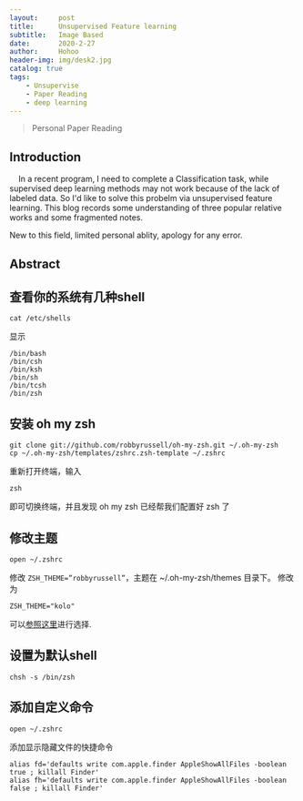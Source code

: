 ```yaml
---
layout:     post
title:      Unsupervised Feature learning
subtitle:   Image Based
date:       2020-2-27
author:     Hohoo
header-img: img/desk2.jpg
catalog: true
tags:
    - Unsupervise
    - Paper Reading
    - deep learning
---
```



> Personal Paper Reading

## Introduction
&nbsp; &nbsp; In a recent program, I need to complete a Classification task, while supervised deep learning methods may not work because 
of the lack of labeled data. So I'd like to solve this probelm via unsupervised feature learning. This blog records some 
understanding of three popular relative works and some fragmented notes. 

New to this field, limited personal ablity, apology for any error.

## Abstract


## 查看你的系统有几种shell

	cat /etc/shells

显示

	/bin/bash
	/bin/csh
	/bin/ksh
	/bin/sh
	/bin/tcsh
	/bin/zsh
	
## 安装 oh my zsh

	git clone git://github.com/robbyrussell/oh-my-zsh.git ~/.oh-my-zsh
	cp ~/.oh-my-zsh/templates/zshrc.zsh-template ~/.zshrc

重新打开终端，输入 
	
	zsh

即可切换终端，并且发现 oh my zsh 已经帮我们配置好 zsh 了

## 修改主题

	open ~/.zshrc 
	
修改 `ZSH_THEME=”robbyrussell”`，主题在 ~/.oh-my-zsh/themes 目录下。
修改为

	ZSH_THEME="kolo"

可以[参照这里](https://github.com/robbyrussell/oh-my-zsh/wiki/themes)进行选择.

## 设置为默认shell

	chsh -s /bin/zsh
	
## 添加自定义命令

	open ~/.zshrc
添加显示隐藏文件的快捷命令

	alias fd='defaults write com.apple.finder AppleShowAllFiles -boolean true ; killall Finder'
	alias fh='defaults write com.apple.finder AppleShowAllFiles -boolean false ; killall Finder'